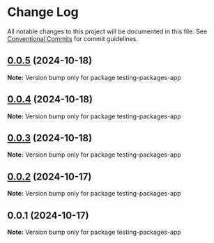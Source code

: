 # Change Log

All notable changes to this project will be documented in this file.
See [Conventional Commits](https://conventionalcommits.org) for commit guidelines.

## [0.0.5](https://github.com/hellcat29A/packages-manager-workspace/compare/testing-packages-app@0.0.4...testing-packages-app@0.0.5) (2024-10-18)

**Note:** Version bump only for package testing-packages-app

## [0.0.4](https://github.com/hellcat29A/packages-manager-workspace/compare/testing-packages-app@0.0.3...testing-packages-app@0.0.4) (2024-10-18)

**Note:** Version bump only for package testing-packages-app

## [0.0.3](https://github.com/hellcat29A/packages-manager-workspace/compare/testing-packages-app@0.0.2...testing-packages-app@0.0.3) (2024-10-18)

**Note:** Version bump only for package testing-packages-app

## [0.0.2](https://github.com/hellcat29A/packages-manager-workspace/compare/testing-packages-app@0.0.1...testing-packages-app@0.0.2) (2024-10-17)

**Note:** Version bump only for package testing-packages-app

## 0.0.1 (2024-10-17)

**Note:** Version bump only for package testing-packages-app

